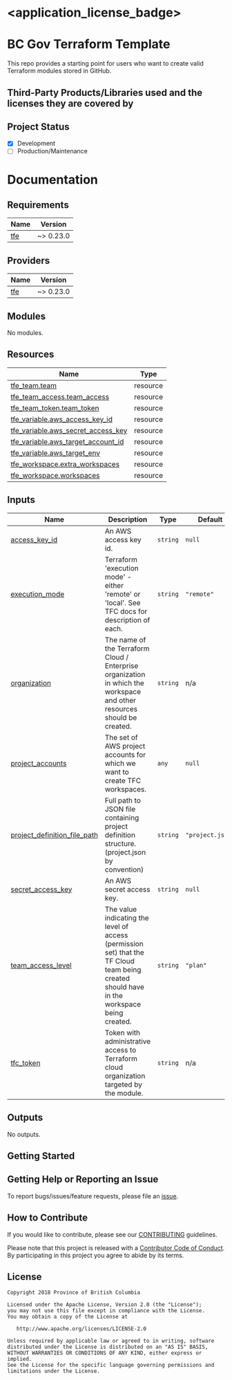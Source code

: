 
# <application_license_badge>
<!--- [![License](https://img.shields.io/badge/License-Apache%202.0-blue.svg)](./LICENSE) --->

# BC Gov Terraform Template

This repo provides a starting point for users who want to create valid Terraform modules stored in GitHub.  

## Third-Party Products/Libraries used and the licenses they are covered by
<!--- product/library and path to the LICENSE --->
<!--- Example: <library_name> - [![GitHub](<shield_icon_link>)](<path_to_library_LICENSE>) --->

## Project Status
- [x] Development
- [ ] Production/Maintenance

# Documentation

<!-- BEGIN_TF_DOCS -->
## Requirements

| Name | Version |
|------|---------|
| <a name="requirement_tfe"></a> [tfe](#requirement\_tfe) | ~> 0.23.0 |

## Providers

| Name | Version |
|------|---------|
| <a name="provider_tfe"></a> [tfe](#provider\_tfe) | ~> 0.23.0 |

## Modules

No modules.

## Resources

| Name | Type |
|------|------|
| [tfe_team.team](https://registry.terraform.io/providers/hashicorp/tfe/latest/docs/resources/team) | resource |
| [tfe_team_access.team_access](https://registry.terraform.io/providers/hashicorp/tfe/latest/docs/resources/team_access) | resource |
| [tfe_team_token.team_token](https://registry.terraform.io/providers/hashicorp/tfe/latest/docs/resources/team_token) | resource |
| [tfe_variable.aws_access_key_id](https://registry.terraform.io/providers/hashicorp/tfe/latest/docs/resources/variable) | resource |
| [tfe_variable.aws_secret_access_key](https://registry.terraform.io/providers/hashicorp/tfe/latest/docs/resources/variable) | resource |
| [tfe_variable.aws_target_account_id](https://registry.terraform.io/providers/hashicorp/tfe/latest/docs/resources/variable) | resource |
| [tfe_variable.aws_target_env](https://registry.terraform.io/providers/hashicorp/tfe/latest/docs/resources/variable) | resource |
| [tfe_workspace.extra_workspaces](https://registry.terraform.io/providers/hashicorp/tfe/latest/docs/resources/workspace) | resource |
| [tfe_workspace.workspaces](https://registry.terraform.io/providers/hashicorp/tfe/latest/docs/resources/workspace) | resource |

## Inputs

| Name | Description | Type | Default | Required |
|------|-------------|------|---------|:--------:|
| <a name="input_access_key_id"></a> [access\_key\_id](#input\_access\_key\_id) | An AWS access key id. | `string` | `null` | no |
| <a name="input_execution_mode"></a> [execution\_mode](#input\_execution\_mode) | Terraform 'execution mode' - either 'remote' or 'local'.  See TFC docs for description of each. | `string` | `"remote"` | no |
| <a name="input_organization"></a> [organization](#input\_organization) | The name of the Terraform Cloud / Enterprise organization in which the workspace and other resources should be created. | `string` | n/a | yes |
| <a name="input_project_accounts"></a> [project\_accounts](#input\_project\_accounts) | The set of AWS project accounts for which we want to create TFC workspaces. | `any` | `null` | no |
| <a name="input_project_definition_file_path"></a> [project\_definition\_file\_path](#input\_project\_definition\_file\_path) | Full path to JSON file containing project definition structure. (project.json by convention) | `string` | `"project.json"` | no |
| <a name="input_secret_access_key"></a> [secret\_access\_key](#input\_secret\_access\_key) | An AWS secret access key. | `string` | `null` | no |
| <a name="input_team_access_level"></a> [team\_access\_level](#input\_team\_access\_level) | The value indicating the level of access (permission set) that the TF Cloud team being created should have in the workspace being created. | `string` | `"plan"` | no |
| <a name="input_tfc_token"></a> [tfc\_token](#input\_tfc\_token) | Token with administrative access to Terraform cloud organization targeted by the module. | `string` | n/a | yes |

## Outputs

No outputs.
<!-- END_TF_DOCS -->

## Getting Started
<!--- setup env vars, secrets, instructions... --->

## Getting Help or Reporting an Issue
<!--- Example below, modify accordingly --->
To report bugs/issues/feature requests, please file an [issue](../../issues).


## How to Contribute
<!--- Example below, modify accordingly --->
If you would like to contribute, please see our [CONTRIBUTING](./CONTRIBUTING.md) guidelines.

Please note that this project is released with a [Contributor Code of Conduct](./CODE_OF_CONDUCT.md). 
By participating in this project you agree to abide by its terms.


## License
<!--- Example below, modify accordingly --->
    Copyright 2018 Province of British Columbia

    Licensed under the Apache License, Version 2.0 (the "License");
    you may not use this file except in compliance with the License.
    You may obtain a copy of the License at

       http://www.apache.org/licenses/LICENSE-2.0

    Unless required by applicable law or agreed to in writing, software
    distributed under the License is distributed on an "AS IS" BASIS,
    WITHOUT WARRANTIES OR CONDITIONS OF ANY KIND, either express or implied.
    See the License for the specific language governing permissions and
    limitations under the License.
